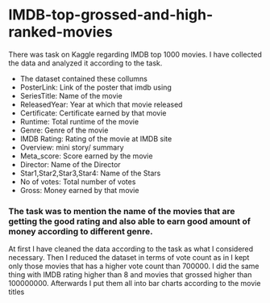 # IMDB-top-grossed-and-high-ranked-movies

There was task on Kaggle regarding IMDB top 1000 movies. I have collected the data and analyzed it according to the task. 
- The dataset contained these collumns 
- PosterLink: Link of the poster that imdb using
- SeriesTitle: Name of the movie
- ReleasedYear: Year at which that movie released
- Certificate: Certificate earned by that movie
- Runtime: Total runtime of the movie
- Genre: Genre of the movie
- IMDB Rating: Rating of the movie at IMDB site
- Overview: mini story/ summary
- Meta_score: Score earned by the movie
- Director: Name of the Director
- Star1,Star2,Star3,Star4: Name of the Stars
- No of votes: Total number of votes
- Gross: Money earned by that movie

### The task was to mention the name of the movies that are getting the good rating and also able to earn good amount of money according to different genre. 
 At first I have cleaned the data according to the task as what I considered necessary. Then I reduced the dataset in terms of vote count as in I kept only those movies that has a higher vote count than 700000. I did the same thing with IMDB rating higher than 8 and movies that grossed higher than 100000000. Afterwards I put them all into bar charts according to the movie titles
